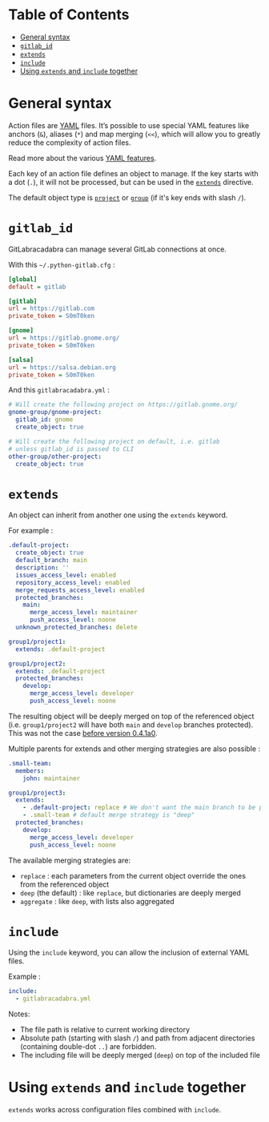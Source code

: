 # Table of Contents <!-- omit in toc -->

- [General syntax](#general-syntax)
- [`gitlab_id`](#gitlab_id)
- [`extends`](#extends)
- [`include`](#include)
- [Using `extends` and `include` together](#using-extends-and-include-together)

# General syntax

Action files are [YAML](https://yaml.org/) files.
It’s possible to use special YAML features like anchors (`&`),
aliases (`*`) and map merging (`<<`), which will allow you to
greatly reduce the complexity of action files.

Read more about the various [YAML features](https://learnxinyminutes.com/docs/yaml/).

Each key of an action file defines an object to manage.
If the key starts with a dot (`.`), it will not be processed,
but can be used in the [`extends`](#extends) directive.

The default object type is [`project`](project.md)
or [`group`](group.md) (if it's key ends with slash `/`).

# `gitlab_id`

GitLabracadabra can manage several GitLab connections at once.

With this `~/.python-gitlab.cfg` :

```ini
[global]
default = gitlab

[gitlab]
url = https://gitlab.com
private_token = S0mT0ken

[gnome]
url = https://gitlab.gnome.org/
private_token = S0mT0ken

[salsa]
url = https://salsa.debian.org
private_token = S0mT0ken
```

And this `gitlabracadabra.yml` :

```yaml
# Will create the following project on https://gitlab.gnome.org/
gnome-group/gnome-project:
  gitlab_id: gnome
  create_object: true

# Will create the following project on default, i.e. gitlab
# unless gitlab_id is passed to CLI
other-group/other-project:
  create_object: true
```


# `extends`

An object can inherit from another one using the `extends` keyword.

For example :
```yaml
.default-project:
  create_object: true
  default_branch: main
  description: ''
  issues_access_level: enabled
  repository_access_level: enabled
  merge_requests_access_level: enabled
  protected_branches:
    main:
      merge_access_level: maintainer
      push_access_level: noone
  unknown_protected_branches: delete

group1/project1:
  extends: .default-project

group1/project2:
  extends: .default-project
  protected_branches:
    develop:
      merge_access_level: developer
      push_access_level: noone

```

The resulting object will be deeply merged on top of the referenced object (i.e.
`group1/project2` will have both `main` and `develop` branches protected).
This was not the case [before version 0.4.1a0](https://gitlab.com/gitlabracadabra/gitlabracadabra/issues/10).

Multiple parents for extends and other merging strategies are also possible :
```yaml
.small-team:
  members:
    john: maintainer

group1/project3:
  extends:
    - .default-project: replace # We don't want the main branch to be protected
    - .small-team # default merge strategy is "deep"
  protected_branches:
    develop:
      merge_access_level: developer
      push_access_level: noone
```

The available merging strategies are:

- `replace` : each parameters from the current object override the ones from the
  referenced object
- `deep` (the default) : like `replace`, but dictionaries are deeply
  merged
- `aggregate` : like `deep`, with lists also aggregated

# `include`

Using the `include` keyword, you can allow the inclusion of external YAML files.

Example :
```yaml
include:
  - gitlabracadabra.yml
```

Notes:
- The file path is relative to current working directory
- Absolute path (starting with slash `/`) and
  path from adjacent directories (containing double-dot `..`)
  are forbidden.
- The including file will be deeply merged (`deep`) on top of the included file

# Using `extends` and `include` together

`extends` works across configuration files combined with `include`.
